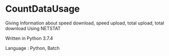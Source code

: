 # CountDataUsage
Giving Information about speed download, speed upload, total upload, total download Using NETSTAT

Written in Python 3.7.4

Language : Python, Batch
